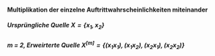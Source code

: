 
#### Multiplikation der einzelne Auftrittwahrscheinlichkeiten miteinander

##### Ursprüngliche Quelle $X=\{x_{1}, x_{2}\}$
##### m = 2, Erweirterte Quelle $X^{[m]}=\{(x_{1}x_{1}),(x_{1}x_{2}),(x_{2}x_{1}),(x_{2}x_{2})\}$
